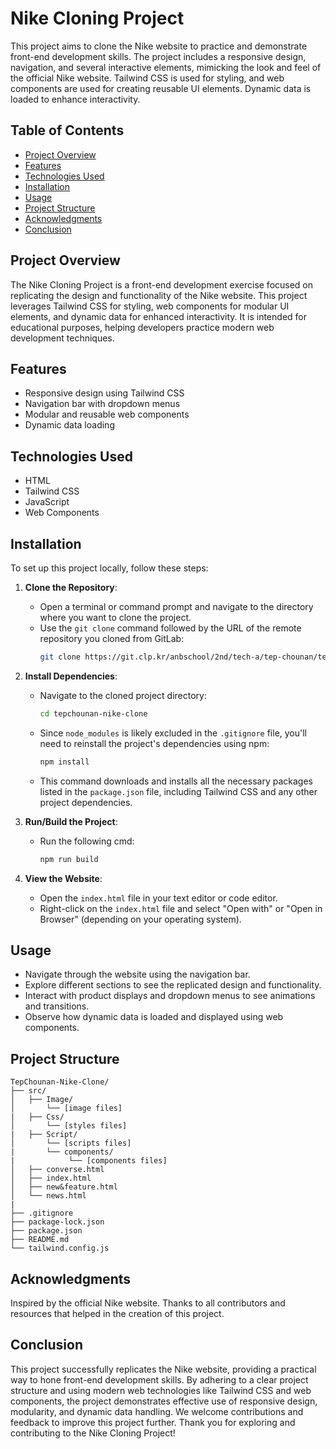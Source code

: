 # Nike Cloning Project

This project aims to clone the Nike website to practice and demonstrate front-end development skills. The project includes a responsive design, navigation, and several interactive elements, mimicking the look and feel of the official Nike website. Tailwind CSS is used for styling, and web components are used for creating reusable UI elements. Dynamic data is loaded to enhance interactivity.

## Table of Contents
- [Project Overview](#project-overview)
- [Features](#features)
- [Technologies Used](#technologies-used)
- [Installation](#installation)
- [Usage](#usage)
- [Project Structure](#project-structure)
- [Acknowledgments](#acknowledgments)
- [Conclusion](#conclusion)

## Project Overview
The Nike Cloning Project is a front-end development exercise focused on replicating the design and functionality of the Nike website. This project leverages Tailwind CSS for styling, web components for modular UI elements, and dynamic data for enhanced interactivity. It is intended for educational purposes, helping developers practice modern web development techniques.

## Features
- Responsive design using Tailwind CSS
- Navigation bar with dropdown menus
- Modular and reusable web components
- Dynamic data loading

## Technologies Used
- HTML
- Tailwind CSS
- JavaScript
- Web Components

## Installation
To set up this project locally, follow these steps:

1. **Clone the Repository**:
    - Open a terminal or command prompt and navigate to the directory where you want to clone the project.
    - Use the `git clone` command followed by the URL of the remote repository you cloned from GitLab:
      ```bash
      git clone https://git.clp.kr/anbschool/2nd/tech-a/tep-chounan/tepchounan-nike-clone.git
      ```
2. **Install Dependencies**:
    - Navigate to the cloned project directory:
      ```bash
      cd tepchounan-nike-clone
      ```
    - Since `node_modules` is likely excluded in the `.gitignore` file, you'll need to reinstall the project's dependencies using npm:
      ```bash
      npm install
      ```
    - This command downloads and installs all the necessary packages listed in the `package.json` file, including Tailwind CSS and any other project dependencies.

3. **Run/Build the Project**:
    - Run the following cmd:
      ```bash
      npm run build
      ```

4. **View the Website**:
    - Open the `index.html` file in your text editor or code editor.
    - Right-click on the `index.html` file and select "Open with" or "Open in Browser" (depending on your operating system).

## Usage
- Navigate through the website using the navigation bar.
- Explore different sections to see the replicated design and functionality.
- Interact with product displays and dropdown menus to see animations and transitions.
- Observe how dynamic data is loaded and displayed using web components.

## Project Structure
```plaintext
TepChounan-Nike-Clone/
├── src/
│   ├── Image/
│       └── [image files]
|   ├── Css/
│       └── [styles files]
|   ├── Script/
│       └── [scripts files]
|       └── components/
|            └── [components files]
│   ├── converse.html
│   ├── index.html
│   ├── new&feature.html
│   └── news.html
|
├── .gitignore
├── package-lock.json
├── package.json
├── README.md
└── tailwind.config.js
```

## Acknowledgments
Inspired by the official Nike website.
Thanks to all contributors and resources that helped in the creation of this project.

## Conclusion
This project successfully replicates the Nike website, providing a practical way to hone front-end development skills. By adhering to a clear project structure and using modern web technologies like Tailwind CSS and web components, the project demonstrates effective use of responsive design, modularity, and dynamic data handling. We welcome contributions and feedback to improve this project further. Thank you for exploring and contributing to the Nike Cloning Project!